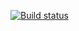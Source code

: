 [![Build status](https://ci.appveyor.com/api/projects/status/82nyfarp48gneiw3?svg=true)](https://ci.appveyor.com/project/MariaSoboleva05/aqa-hw1-2-1)